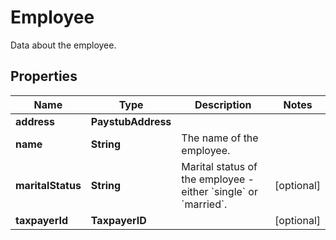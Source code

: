 

# Employee

Data about the employee.

## Properties

| Name | Type | Description | Notes |
|------------ | ------------- | ------------- | -------------|
|**address** | **PaystubAddress** |  |  |
|**name** | **String** | The name of the employee. |  |
|**maritalStatus** | **String** | Marital status of the employee - either &#x60;single&#x60; or &#x60;married&#x60;. |  [optional] |
|**taxpayerId** | **TaxpayerID** |  |  [optional] |



